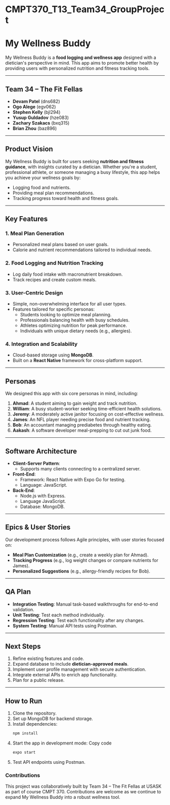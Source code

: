 # CMPT370_T13_Team34_GroupProject



# My Wellness Buddy

My Wellness Buddy is a **food logging and wellness app** designed with a dietician's perspective in mind. This app aims to promote better health by providing users with personalized nutrition and fitness tracking tools.

---

## Team 34 – The Fit Fellas

- **Devam Patel** (dns682)
- **Ogo Alege** (egv062)
- **Stephen Kelly** (bjl294)
- **Yusup Guldadov** (hze083)
- **Zachary Szakacs** (bxq315)
- **Brian Zhou** (baz896)

---

## Product Vision

My Wellness Buddy is built for users seeking **nutrition and fitness guidance**, with insights curated by a dietician. Whether you're a student, professional athlete, or someone managing a busy lifestyle, this app helps you achieve your wellness goals by:

- Logging food and nutrients.
- Providing meal plan recommendations.
- Tracking progress toward health and fitness goals.

---

## Key Features

### 1. Meal Plan Generation
- Personalized meal plans based on user goals.
- Calorie and nutrient recommendations tailored to individual needs.

### 2. Food Logging and Nutrition Tracking
- Log daily food intake with macronutrient breakdown.
- Track recipes and create custom meals.

### 3. User-Centric Design
- Simple, non-overwhelming interface for all user types.
- Features tailored for specific personas:
  - Students looking to optimize meal planning.
  - Professionals balancing health with busy schedules.
  - Athletes optimizing nutrition for peak performance.
  - Individuals with unique dietary needs (e.g., allergies).

### 4. Integration and Scalability
- Cloud-based storage using **MongoDB**.
- Built on a **React Native** framework for cross-platform support.

---

## Personas

We designed this app with six core personas in mind, including:

1. **Ahmad**: A student aiming to gain weight and track nutrition.
2. **William**: A busy student-worker seeking time-efficient health solutions.
3. **Jeremy**: A moderately active janitor focusing on cost-effective wellness.
4. **James**: An NFL player needing precise food and nutrient tracking.
5. **Bob**: An accountant managing prediabetes through healthy eating.
6. **Aakash**: A software developer meal-prepping to cut out junk food.

---

## Software Architecture

- **Client-Server Pattern**:
  - Supports many clients connecting to a centralized server.
- **Front-End**:
  - Framework: React Native with Expo Go for testing.
  - Language: JavaScript.
- **Back-End**:
  - Node.js with Express.
  - Language JavaScript.
  - Database: MongoDB.

---

## Epics & User Stories

Our development process follows Agile principles, with user stories focused on:

- **Meal Plan Customization** (e.g., create a weekly plan for Ahmad).
- **Tracking Progress** (e.g., log weight changes or compare nutrients for James).
- **Personalized Suggestions** (e.g., allergy-friendly recipes for Bob).

---

## QA Plan

- **Integration Testing**: Manual task-based walkthroughs for end-to-end validation.
- **Unit Testing**: Test each method individually.
- **Regression Testing**: Test each functionality after any changes.
- **System Testing**: Manual API tests using Postman.

---

## Next Steps

1. Refine existing features and code.
2. Expand database to include **dietician-approved meals**.
3. Implement user profile management with secure authentication.
4. Integrate external APIs to enrich app functionality.
5. Plan for a public release.

---

## How to Run

1. Clone the repository.
2. Set up MongoDB for backend storage.
3. Install dependencies:
   ```bash
   npm install
   ```
4. Start the app in development mode:
  Copy code
   ```bash
   expo start
   ```
5. Test API endpoints using Postman.


### Contributions

This project was collaboratively built by Team 34 – The Fit Fellas at USASK as part of course CMPT 370. Contributions are welcome as we continue to expand My Wellness Buddy into a robust wellness tool.


